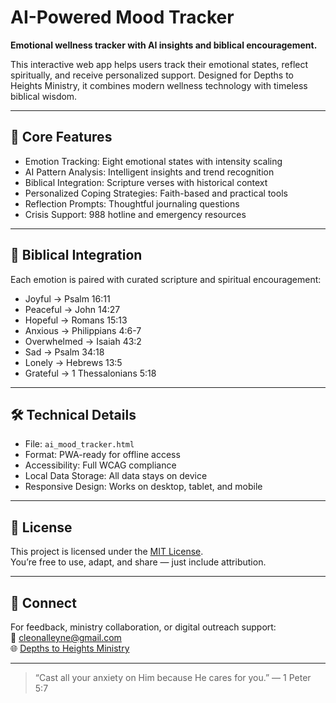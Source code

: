 # AI-Powered Mood Tracker

**Emotional wellness tracker with AI insights and biblical encouragement.**

This interactive web app helps users track their emotional states, reflect spiritually, and receive personalized support. Designed for Depths to Heights Ministry, it combines modern wellness technology with timeless biblical wisdom.

---

## 🌟 Core Features

- Emotion Tracking: Eight emotional states with intensity scaling
- AI Pattern Analysis: Intelligent insights and trend recognition
- Biblical Integration: Scripture verses with historical context
- Personalized Coping Strategies: Faith-based and practical tools
- Reflection Prompts: Thoughtful journaling questions
- Crisis Support: 988 hotline and emergency resources

---

## 🙏 Biblical Integration

Each emotion is paired with curated scripture and spiritual encouragement:
- Joyful → Psalm 16:11
- Peaceful → John 14:27
- Hopeful → Romans 15:13
- Anxious → Philippians 4:6-7
- Overwhelmed → Isaiah 43:2
- Sad → Psalm 34:18
- Lonely → Hebrews 13:5
- Grateful → 1 Thessalonians 5:18

---

## 🛠️ Technical Details

- File: `ai_mood_tracker.html`
- Format: PWA-ready for offline access
- Accessibility: Full WCAG compliance
- Local Data Storage: All data stays on device
- Responsive Design: Works on desktop, tablet, and mobile

---

## 📜 License

This project is licensed under the [MIT License](LICENSE).  
You’re free to use, adapt, and share — just include attribution.

---

## 🤝 Connect

For feedback, ministry collaboration, or digital outreach support:  
📧 cleonalleyne@gmail.com  
🌐 [Depths to Heights Ministry](https://depthstoheights.github.io)

---

> “Cast all your anxiety on Him because He cares for you.” — 1 Peter 5:7
